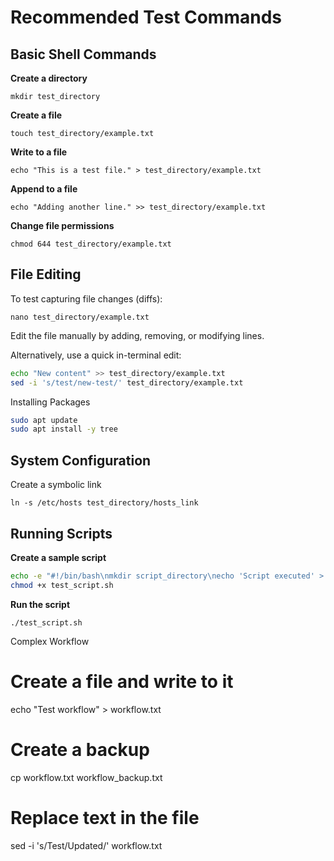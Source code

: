 # Recommended Test Commands

## Basic Shell Commands

**Create a directory**

`mkdir test_directory`

**Create a file**

`touch test_directory/example.txt`

**Write to a file**

`echo "This is a test file." > test_directory/example.txt`

**Append to a file**

`echo "Adding another line." >> test_directory/example.txt`

**Change file permissions**

`chmod 644 test_directory/example.txt`

## File Editing

To test capturing file changes (diffs):

`nano test_directory/example.txt`

Edit the file manually by adding, removing, or modifying lines.

Alternatively, use a quick in-terminal edit:

```bash
echo "New content" >> test_directory/example.txt
sed -i 's/test/new-test/' test_directory/example.txt
```

Installing Packages

```bash
sudo apt update
sudo apt install -y tree
```

## System Configuration

Create a symbolic link

`ln -s /etc/hosts test_directory/hosts_link`

## Running Scripts

**Create a sample script**

```bash
echo -e "#!/bin/bash\nmkdir script_directory\necho 'Script executed' > script_directory/output.txt" > test_script.sh
chmod +x test_script.sh
```

**Run the script**

`./test_script.sh`

Complex Workflow

# Create a file and write to it
echo "Test workflow" > workflow.txt

# Create a backup
cp workflow.txt workflow_backup.txt

# Replace text in the file
sed -i 's/Test/Updated/' workflow.txt